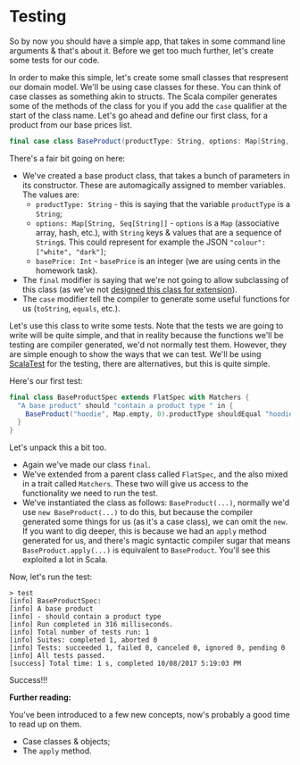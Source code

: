 # Testing

So by now you should have a simple app, that takes in some command line arguments & that's about it. Before we get too much further, let's create some tests for our code.

In order to make this simple, let's create some small classes that respresent our domain model. We'll be using case classes for these. You can think of case classes as something akin to structs. The Scala compiler generates some of the methods of the class for you if you add the `case` qualifier at the start of the class name. Let's go ahead and define our first class, for a product from our base prices list.

```scala
final case class BaseProduct(productType: String, options: Map[String, Seq[String]], basePrice: Int)
```

There's a fair bit going on here:

* We've created a base product class, that takes a bunch of parameters in its constructor. These are automagically assigned to member variables. The values are:
  * `productType: String` - this is saying that the variable `productType` is a `String`;
  * `options: Map[String, Seq[String]]` - `options` is a `Map` (associative array, hash, etc.), with `String` keys & values that are a sequence of `String`s. This could represent for example the JSON `"colour": ["white", "dark"]`;
  * `basePrice: Int` - `basePrice` is an integer (we are using cents in the homework task).
* The `final` modifier is saying that we're not going to allow subclassing of this class (as we've not [designed this class for extension](https://programmingideaswithjake.wordpress.com/2014/12/06/designing-classes-for-extension/)).
* The `case` modifier tell the compiler to generate some useful functions for us (`toString`, `equals`, etc.).

Let's use this class to write some tests. Note that the tests we are going to write will be quite simple, and that in reality because the functions we'll be testing are compiler generated, we'd not normally test them. However, they are simple enough to show the ways that we can test. We'll be using [ScalaTest](http://www.scalatest.org) for the testing, there are alternatives, but this is quite simple.

Here's our first test:

```scala
final class BaseProductSpec extends FlatSpec with Matchers {
  "A base product" should "contain a product type " in {
    BaseProduct("hoodie", Map.empty, 0).productType shouldEqual "hoodie"
  }
}
```

Let's unpack this a bit too.

* Again we've made our class `final`.
* We've extended from a parent class called `FlatSpec`, and the also mixed in a trait called `Matchers`. These two will give us access to the functionality we need to run the test.
* We've instantiated the class as follows: `BaseProduct(...)`, normally we'd use `new BaseProduct(...)` to do this, but because the compiler generated some things for us (as it's a case class), we can omit the `new`. If you want to dig deeper, this is because we had an `apply` method generated for us, and there's magic syntactic compiler sugar that means `BaseProduct.apply(...)` is equivalent to `BaseProduct`. You'll see this exploited a lot in Scala.

Now, let's run the test:

```
> test
[info] BaseProductSpec:
[info] A base product
[info] - should contain a product type
[info] Run completed in 316 milliseconds.
[info] Total number of tests run: 1
[info] Suites: completed 1, aborted 0
[info] Tests: succeeded 1, failed 0, canceled 0, ignored 0, pending 0
[info] All tests passed.
[success] Total time: 1 s, completed 10/08/2017 5:19:03 PM
```

Success!!!


**Further reading:**

You've been introduced to a few new concepts, now's probably a good time to read up on them.

* Case classes & objects;
* The `apply` method.
